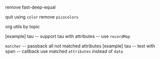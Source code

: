 remove fast-deep-equal

quit using `color`
remove `picocolors`

org utils by topic

[example] tau -- support tau with attributes -- use `recordMap`

`matcher` -- passback all not matched attributes
[example] tau -- test with span -- callback use matched `attributes` instead of `data`
